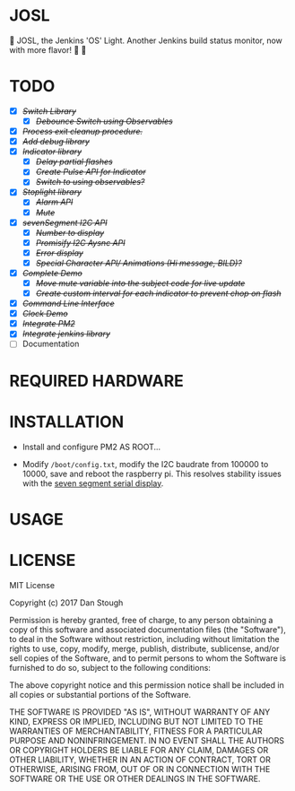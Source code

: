 # JOSL
:rotating_light: JOSL, the Jenkins 'OS' Light. Another Jenkins build status monitor, now with more flavor! :cake: :vertical_traffic_light:

# TODO

* [X] ~~*Switch Library*~~
    * [X] ~~*Debounce Switch using Observables*~~
* [X] ~~*Process exit cleanup procedure.*~~
* [X] ~~*Add debug library*~~
* [X] ~~*Indicator library*~~
    * [X] ~~*Delay partial flashes*~~
    * [X] ~~*Create Pulse API for Indicator*~~
    * [X] ~~*Switch to using observables?*~~
* [X] ~~*Stoplight library*~~
    * [X] ~~*Alarm API*~~
    * [X] ~~*Mute*~~
* [X] ~~*sevenSegment I2C API*~~
    * [X] ~~*Number to display*~~
    * [X] ~~*Promisify I2C Aysnc API*~~
    * [X] ~~*Error display*~~
    * [X] ~~*Special Character API/ Animations (Hi message, BILD)?*~~
* [X] ~~*Complete Demo*~~
    * [X] ~~*Move mute variable into the subject code for live update*~~
    * [X] ~~*Create custom interval for each indicator to prevent chop on flash*~~
* [X] ~~*Command Line Interface*~~
* [X] ~~*Clock Demo*~~
* [X] ~~*Integrate PM2*~~
* [X] ~~*Integrate jenkins library*~~
* [ ] Documentation

# REQUIRED HARDWARE

# INSTALLATION

* Install and configure PM2 AS ROOT... 

* Modify `/boot/config.txt`, modify the I2C baudrate from 100000 to 10000, save and reboot the raspberry pi. This resolves stability issues with the [seven segment serial display](https://www.sparkfun.com/products/11441).

# USAGE

# LICENSE
MIT License

Copyright (c) 2017 Dan Stough

Permission is hereby granted, free of charge, to any person obtaining a copy
of this software and associated documentation files (the "Software"), to deal
in the Software without restriction, including without limitation the rights
to use, copy, modify, merge, publish, distribute, sublicense, and/or sell
copies of the Software, and to permit persons to whom the Software is
furnished to do so, subject to the following conditions:

The above copyright notice and this permission notice shall be included in all
copies or substantial portions of the Software.

THE SOFTWARE IS PROVIDED "AS IS", WITHOUT WARRANTY OF ANY KIND, EXPRESS OR
IMPLIED, INCLUDING BUT NOT LIMITED TO THE WARRANTIES OF MERCHANTABILITY,
FITNESS FOR A PARTICULAR PURPOSE AND NONINFRINGEMENT. IN NO EVENT SHALL THE
AUTHORS OR COPYRIGHT HOLDERS BE LIABLE FOR ANY CLAIM, DAMAGES OR OTHER
LIABILITY, WHETHER IN AN ACTION OF CONTRACT, TORT OR OTHERWISE, ARISING FROM,
OUT OF OR IN CONNECTION WITH THE SOFTWARE OR THE USE OR OTHER DEALINGS IN THE
SOFTWARE.